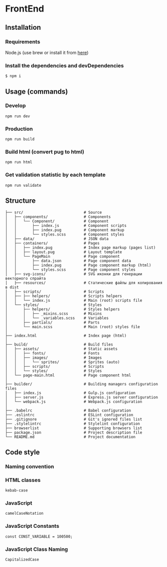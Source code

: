 # FrontEnd


## Installation

### Requirements

Node.js (use brew or install it from [here](https://nodejs.org/))

### Install the dependencies and devDependencies
```
$ npm i
```


## Usage (commands)

### Develop
```
npm run dev
```

### Production
```
npm run build
```

### Build html (convert pug to html)
```
npm run html
```

### Get validation statistic by each template
```
npm run validate
```


## Structure
```
├── src/                           # Source
│   ├── components/                # Components
│   │   └── Component/             # Component
│   │       ├── index.js           # Component scripts
│   │       ├── index.pug          # Component markup
│   │       └── styles.scss        # Component styles
│   ├── data/                      # JSON data
│   ├── containers/                # Pages
│   │   ├── index.pug              # Index page markup (pages list)
│   │   ├── layout.pug             # Layout template
│   │   └── PageMain               # Page component
│   │       ├── data.json          # Page component data
│   │       ├── index.pug          # Page component markup (html)
│   │       └── styles.scss        # Page component styles
│   ├── svg-icons/                 # SVG иконки для генерации векторного спрайта
│   ├── resources/                 # Статические файлы для копирования в dist
│   ├── scripts/                   # Scripts
│   ├── ├── helpers/               # Scripts helpers
│   │   └── index.js               # Main (root) scripts file
│   └── styles/                    # Styles
│       ├── helpers/               # Styles helpers
│       │   ├── _mixins.scss       # Mixins
│       │   └── _variables.scss    # Variables
│       ├── partials/              # Parts
│       └── main.scss              # Main (root) styles file
│
├── index.html                     # Index page (html)
│
├── build/                         # Build files
│   ├── assets/                    # Static assets
│   │   ├── fonts/                 # Fonts
│   │   ├── images/                # Images
│   │   │   └── sprites/           # Sprites (auto)
│   │   ├── scripts/               # Scripts
│   │   └── styles/                # Styles
│   └── page-main.html             # Page component html
│
├── builder/                       # Building managers configuration files
│   ├── index.js                   # Gulp.js configuration
│   ├── server.js                  # Express.js server configuration
│   └── webpack.js                 # Webpack.js configuration
│
├── .babelrc                       # Babel configuration
├── .eslintrc                      # ESLint configuration
├── .gitignore                     # Git's ignored files list
├── .stylelintrc                   # Stylelint configuration
├── browserlist                    # Supporting browsers list
├── package.json                   # Project description file
└── README.md                      # Project documentation
```


## Code style

### Naming convention

### HTML classes
```
kebab-case
```

### JavaScript
```
camelCaseNotation
```

### JavaScript Constants
```
const CONST_VARIABLE = 100500;
```

### JavaScript Class Naming
```
CapitalizedCase
```
